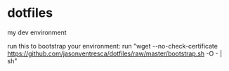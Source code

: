 dotfiles
========

my dev environment

run this to bootstrap your environment:
run "wget --no-check-certificate https://github.com/jasonventresca/dotfiles/raw/master/bootstrap.sh -O - | sh"
